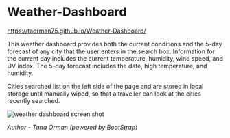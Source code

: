 # Weather-Dashboard
https://taorman75.github.io/Weather-Dashboard/

This weather dashboard provides both the current conditions and the 5-day forecast of any city that the user enters in the search box. Information for the current day includes the current temperature, humidity, wind speed, and UV index. The 5-day forecast includes the date, high temperature, and humidity.

Cities searched list on the left side of the page and are stored in local storage until manually wiped, so that a traveller can look at the cities recently searched.


![weather dashboard screen shot](https://github.com/taorman75/Weather-Dashboard/blob/master/WeatherDashboard.jpeg)


*Author - Tana Orman (powered by BootStrap)*
